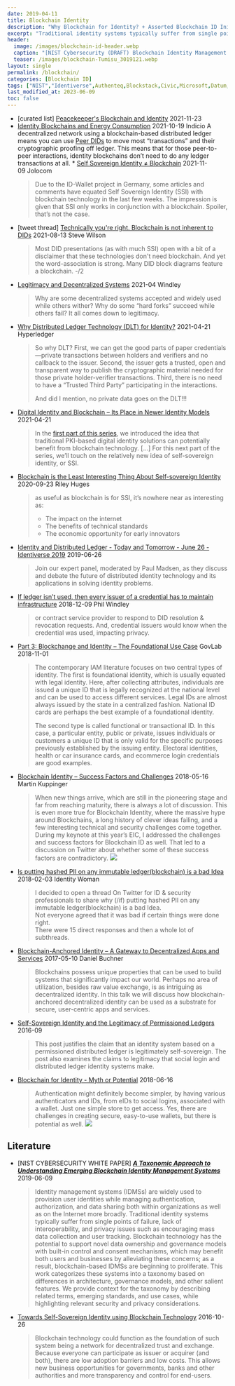 ```yaml
---
date: 2019-04-11
title: Blockchain Identity
description: "Why Blockchain for Identity? + Assorted Blockchain ID Initiatives"
excerpt: "Traditional identity systems typically suffer from single points of failure, lack of interoperability, and privacy issues such as encouraging mass data collection and user tracking. Blockchain technology has the potential to support novel data ownership and governance models with built-in control and consent mechanisms, which may benefit both users and businesses by alleviating these concerns; as a result, blockchain-based IDMSs are beginning to proliferate."
header: 
  image: /images/blockchain-id-header.webp
  caption: "[NIST Cybersecurity (DRAFT) Blockchain Identity Management Approaches](https://arxiv.org/pdf/1908.00929.pdf)" 
  teaser: /images/blockchain-Tumisu_3019121.webp
layout: single
permalink: /blockchain/
categories: [Blockchain ID]
tags: ["NIST","Identiverse",Authenteq,Blockstack,Civic,Microsoft,Datum,ProCivis]
last_modified_at: 2023-06-09
toc: false
---
```


* [curated list] [Peacekeeper's Blockchain and Identity](https://github.com/peacekeeper/blockchain-identity) 2021-11-23
* [Identity Blockchains and Energy Consumption](https://indicio.tech/identity-blockchains-and-energy-consumption/) 2021-10-19 Indicio
  A decentralized network using a blockchain-based distributed ledger means you can use [Peer DIDs](https://identity.foundation/peer-did-method-spec/) to move most “transactions” and their cryptographic proofing off ledger. This means that for those peer-to-peer interactions, identity blockchains don’t need to do any ledger transactions at all.
* [Self Sovereign Identity ≠ Blockchain](https://jolocom.io/blog/dezentrale-identitaten-%e2%89%a0-blockchain-2/) 2021-11-09 Jolocom
  > Due to the ID-Wallet project in Germany, some articles and comments have equated Self Sovereign Identity (SSI) with blockchain technology in the last few weeks. The impression is given that SSI only works in conjunction with a blockchain. Spoiler, that’s not the case.
* [tweet thread] [Technically you're right. Blockchain is not inherent to DIDs](https://twitter.com/Steve_Lockstep/status/1425924860312645633) 2021-08-13 Steve Wilson
  > Most DID presentations (as with much SSI) open with a bit of a disclaimer that these technologies don't need blockchain. And yet the word-association is strong. Many DID block diagrams feature a blockchain. -/2
* [Legitimacy and Decentralized Systems](https://www.windley.com/archives/2021/04/legitimacy_and_decentralized_systems.shtml) 2021-04 Windley
  > Why are some decentralized systems accepted and widely used while others wither? Why do some “hard forks” succeed while others fail? It all comes down to legitimacy.
* [Why Distributed Ledger Technology (DLT) for Identity?](https://www.hyperledger.org/blog/2021/04/21/why-distributed-ledger-technology-dlt-for-identity) 2021-04-21 Hyperledger
  > So why DLT? First, we can get the good parts of paper credentials—private transactions between holders and verifiers and no callback to the issuer. Second, the issuer gets a trusted, open and transparent way to publish the cryptographic material needed for those private holder-verifier transactions. Third, there is no need to have a “Trusted Third Party” participating in the interactions.
  > 
  > And did I mention, no private data goes on the DLT!!!
* [Digital Identity and Blockchain – Its Place in Newer Identity Models](https://cyber.ee/blog/2021/04-21/) 2021-04-21
  > In the [first part of this series](https://cyber.ee/blog/2021/04-14/), we introduced the idea that traditional PKI-based digital identity solutions can potentially benefit from blockchain technology.
  > [...]
  > For this next part of the series, we’ll touch on the relatively new idea of self-sovereign identity, or SSI.
* [Blockchain is the Least Interesting Thing About Self-sovereign Identity](https://medium.com/trinsic/blockchain-is-the-least-interesting-thing-about-self-sovereign-identity-75c1b56ce497) 2020-09-23 Riley Huges
  > as useful as blockchain is for SSI, it’s nowhere near as interesting as:
  > - The impact on the internet
  > - The benefits of technical standards
  > - The economic opportunity for early innovators
* [Identity and Distributed Ledger - Today and Tomorrow - June 26 - Identiverse 2019](https://www.youtube.com/watch?v=l04AHP7kPPw) 2019-06-26
  > Join our expert panel, moderated by Paul Madsen, as they discuss and debate the future of distributed identity technology and its applications in solving identity problems.
* [If ledger isn’t used, then every issuer of a credential has to maintain infrastructure](https://twitter.com/windley/status/1071469217650638848) 2018-12-09 Phil Windley
  > or contract service provider to respond to DID resolution & revocation requests. And, credential issuers would know when the credential was used, impacting privacy.
* [Part 3: Blockchange and Identity – The Foundational Use Case](https://blockchan.ge/fieldreport/identity.html) GovLab 2018-11-01
  > The contemporary IAM literature focuses on two central types of identity. The first is foundational identity, which is usually equated with legal identity. Here, after collecting attributes, individuals are issued a unique ID that is legally recognized at the national level and can be used to access different services. Legal IDs are almost always issued by the state in a centralized fashion. National ID cards are perhaps the best example of a foundational identity.
  > 
  > The second type is called functional or transactional ID. In this case, a particular entity, public or private, issues individuals or customers a unique ID that is only valid for the specific purposes previously established by the issuing entity. Electoral identities, health or car insurance cards, and ecommerce login credentials are good examples.
* [Blockchain Identity – Success Factors and Challenges](https://www.kuppingercole.com/blog/kuppinger/blockchain-identity-success-factors-and-challenges) 2018-05-16 Martin Kuppinger
  > When new things arrive, which are still in the pioneering stage and far from reaching maturity, there is always a lot of discussion. This is even more true for Blockchain Identity, where the massive hype around Blockchains, a long history of clever ideas failing, and a few interesting technical and security challenges come together. During my keynote at this year’s EIC, I addressed the challenges and success factors for Blockchain ID as well. That led to a discussion on Twitter about whether some of these success factors are contradictory.
  ![](https://i.imgur.com/bMbh6N7.png)
* [Is putting hashed PII on any immutable ledger(blockchain) is a bad Idea](https://identitywoman.net/putting-hashed-pii-immutable-ledgerblockchain-bad-idea/) 2018-02-03 Identity Woman
  > I decided to open a thread On Twitter for ID & security professionals to share why (/if) putting hashed PII on any immutable ledger(blockchain) is a bad Idea.\
  > Not everyone agreed that it was bad if certain things were done right.\
  > There were 15 direct responses and then a whole lot of subthreads.
* [Blockchain-Anchored Identity – A Gateway to Decentralized Apps and Services](https://www.youtube.com/watch?v=hUYpvI43bHA) 2017-05-10 Daniel Buchner
  > Blockchains possess unique properties that can be used to build systems that significantly impact our world. Perhaps no area of utilization, besides raw value exchange, is as intriguing as decentralized identity. In this talk we will discuss how blockchain-anchored decentralized identity can be used as a substrate for secure, user-centric apps and services.
* [Self-Sovereign Identity and the Legitimacy of Permissioned Ledgers](http://www.windley.com/archives/2016/09/self-sovereign_identity_and_the_legitimacy_of_permissioned_ledgers.shtml) 2016-09
  > This post justifies the claim that an identity system based on a permissioned distributed ledger is legitimately self-sovereign. The post also examines the claims to legitimacy that social login and distributed ledger identity systems make.
* [Blockchain for Identity - Myth or Potential](https://www.kuppingercole.com/blog/kuppinger/blockchain-for-identity-myth-or-potential) 2018-06-16
  > Authentication might definitely become simpler, by having various authenticators and IDs, from eIDs to social logins, associated with a wallet. Just one simple store to get access. Yes, there are challenges in creating secure, easy-to-use wallets, but there is potential as well.
  ![](https://i.imgur.com/YSyv11h.png)

## Literature

* [NIST CYBERSECURITY WHITE PAPER] [**_A Taxonomic Approach to Understanding Emerging Blockchain Identity Management Systems_**](https://arxiv.org/pdf/1908.00929.pdf) 2019-06-09
  > Identity management systems (IDMSs) are widely used to provision user identities while managing authentication, authorization, and data sharing both within organizations as well as on the Internet more broadly. Traditional identity systems typically suffer from single points of failure, lack of interoperability, and privacy issues such as encouraging mass data collection and user tracking. Blockchain technology has the potential to support novel data ownership and governance models with built-in control and consent mechanisms, which may benefit both users and businesses by alleviating these concerns; as a result, blockchain-based IDMSs are beginning to proliferate. This work categorizes these systems into a taxonomy based on differences in architecture, governance models, and other salient features. We provide context for the taxonomy by describing related terms, emerging standards, and use cases, while highlighting relevant security and privacy considerations.
* [Towards Self-Sovereign Identity using Blockchain Technology](https://essay.utwente.nl/71274/1/Baars_MA_BMS.pdf) 2016-10-26
  > Blockchain technology could function as the foundation of such system being a network for decentralized trust and exchange. Because everyone can participate as issuer or acquirer (and both), there are low adoption barriers and low costs. This allows new business opportunities for governments, banks and other authorities and more transparency and control for end-users.

